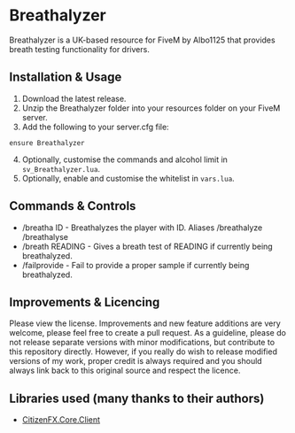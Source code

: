 # Breathalyzer
Breathalyzer is a UK-based resource for FiveM by Albo1125 that provides breath testing functionality for drivers.

## Installation & Usage
1. Download the latest release.
2. Unzip the Breathalyzer folder into your resources folder on your FiveM server.
3. Add the following to your server.cfg file:
```text
ensure Breathalyzer
```
4. Optionally, customise the commands and alcohol limit in `sv_Breathalyzer.lua`.
5. Optionally, enable and customise the whitelist in `vars.lua`.

## Commands & Controls
* /breatha ID - Breathalyzes the player with ID. Aliases /breathalyze /breathalyse
* /breath READING - Gives a breath test of READING if currently being breathalyzed.
* /failprovide - Fail to provide a proper sample if currently being breathalyzed.

## Improvements & Licencing
Please view the license. Improvements and new feature additions are very welcome, please feel free to create a pull request. As a guideline, please do not release separate versions with minor modifications, but contribute to this repository directly. However, if you really do wish to release modified versions of my work, proper credit is always required and you should always link back to this original source and respect the licence.

## Libraries used (many thanks to their authors)
* [CitizenFX.Core.Client](https://www.nuget.org/packages/CitizenFX.Core.Client)
